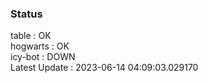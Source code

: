 ### Status


table : OK  
hogwarts : OK  
icy-bot : DOWN  
Latest Update : 2023-06-14 04:09:03.029170
